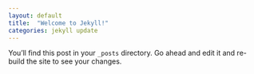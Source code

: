 ```yaml
---
layout: default
title:  "Welcome to Jekyll!"
categories: jekyll update
---
```

You’ll find this post in your `_posts` directory. Go ahead and edit it and re-build the site to see your changes.
